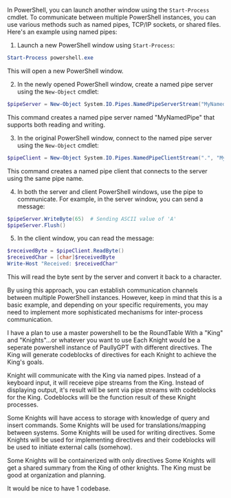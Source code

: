 In PowerShell, you can launch another window using the `Start-Process` cmdlet. To communicate between multiple PowerShell instances, you can use various methods such as named pipes, TCP/IP sockets, or shared files. Here's an example using named pipes:

1. Launch a new PowerShell window using `Start-Process`:

```powershell
Start-Process powershell.exe
```

This will open a new PowerShell window.

2. In the newly opened PowerShell window, create a named pipe server using the `New-Object` cmdlet:

```powershell
$pipeServer = New-Object System.IO.Pipes.NamedPipeServerStream("MyNamedPipe", [System.IO.Pipes.PipeDirection]::InOut)
```

This command creates a named pipe server named "MyNamedPipe" that supports both reading and writing.

3. In the original PowerShell window, connect to the named pipe server using the `New-Object` cmdlet:

```powershell
$pipeClient = New-Object System.IO.Pipes.NamedPipeClientStream(".", "MyNamedPipe", [System.IO.Pipes.PipeDirection]::InOut)
```

This command creates a named pipe client that connects to the server using the same pipe name.

4. In both the server and client PowerShell windows, use the pipe to communicate. For example, in the server window, you can send a message:

```powershell
$pipeServer.WriteByte(65)  # Sending ASCII value of 'A'
$pipeServer.Flush()
```

5. In the client window, you can read the message:

```powershell
$receivedByte = $pipeClient.ReadByte()
$receivedChar = [char]$receivedByte
Write-Host "Received: $receivedChar"
```

This will read the byte sent by the server and convert it back to a character.

By using this approach, you can establish communication channels between multiple PowerShell instances. However, keep in mind that this is a basic example, and depending on your specific requirements, you may need to implement more sophisticated mechanisms for inter-process communication.

I have a plan to use a master powershell to be the RoundTable
With a "King" and "Knights"...or whatever you want to use
Each Knight would be a seperate powershell instance of PaullyGPT with different directives.
The King will generate codeblocks of directives for each Knight to achieve the King's goals.

Knight will communicate with the King via named pipes.
Instead of a keyboard input, it will receieve pipe streams from the King.
Instead of displaying output, it's result will be sent via pipe streams with codeblocks for the King.
Codeblocks will be the function result of these Knight processes.

Some Knights will have access to storage with knowledge of query and insert commands.
Some Knights will be used for translations/mapping between systems.
Some Knights will be used for writing directives.
Some Knights will be used for implementing directives and their codeblocks will be used to initiate external calls (somehow).

Some Knights will be containerized with only directives
Some Knights will get a shared summary from the King of other knights.
The King must be good at organization and planning.

It would be nice to have 1 codebase. 